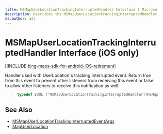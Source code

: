 ```yaml
---
title: MSMapUserLocationTrackingInterruptedHandler Interface | Microsoft Docs
description: Describes the MSMapUserLocationTrackingInterruptedHandler interface for iOS and provides the interface's syntax and additional references.
ms.author: adl
---
```


# MSMapUserLocationTrackingInterruptedHandler Interface (iOS only)

[!INCLUDE [bing-maps-sdk-for-android-iOS-retirement](../../../includes/bing-maps-sdk-for-android-iOS-retirement.md)]

Handler used with UserLocation's tracking interrupted event. Return true from this event to prevent other listeners from receiving this event or false to allow other listeners to receive this notification as well.

>```objectivec
> typedef BOOL (^MSMapUserLocationTrackingInterruptedHandler)(MSMapUserLocationTrackingInterruptedEventArgs* _Nonnull)
>```

## See Also

* [MSMapUserLocationTrackingInterruptedEventArgs](msmapuserlocationtrackinginterruptedeventargs-class.md)
* [MapUserLocation](../mapuserlocation-class.md)